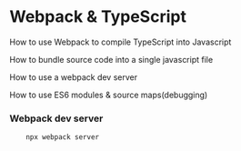 # Webpack & TypeScript

How to use Webpack to compile TypeScript into Javascript

How to bundle source code into a single javascript file

How to use a webpack dev server

How to use ES6 modules & source maps(debugging)


### Webpack dev server

```
    npx webpack server
```
